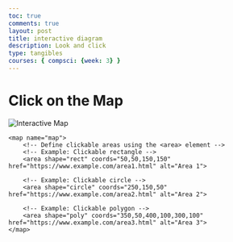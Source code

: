 ```yaml
---
toc: true
comments: true
layout: post
title: interactive diagram
description: Look and click
type: tangibles
courses: { compsci: {week: 3} }
---
```

<!DOCTYPE html>
<html lang="en">
<head>
    <meta charset="UTF-8">
    <meta name="viewport" content="width=device-width, initial-scale=1.0">
    <title>Interactive Image Map</title>
</head>
<body>
    <h1>Click on the Map</h1>
    <img src="your-image.jpg" alt="Interactive Map" usemap="#map">

    <map name="map">
        <!-- Define clickable areas using the <area> element -->
        <!-- Example: Clickable rectangle -->
        <area shape="rect" coords="50,50,150,150" href="https://www.example.com/area1.html" alt="Area 1">

        <!-- Example: Clickable circle -->
        <area shape="circle" coords="250,150,50" href="https://www.example.com/area2.html" alt="Area 2">

        <!-- Example: Clickable polygon -->
        <area shape="poly" coords="350,50,400,100,300,100" href="https://www.example.com/area3.html" alt="Area 3">
    </map>
</body>
</html>


